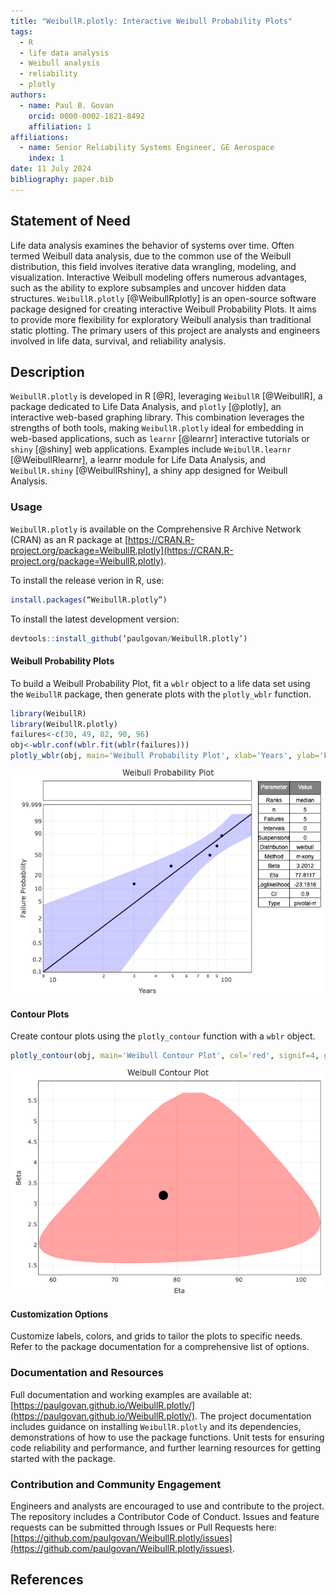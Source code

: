 ```yaml
---
title: "WeibullR.plotly: Interactive Weibull Probability Plots"
tags:
  - R
  - life data analysis
  - Weibull analysis
  - reliability
  - plotly
authors:
  - name: Paul B. Govan
    orcid: 0000-0002-1821-8492
    affiliation: 1
affiliations:
  - name: Senior Reliability Systems Engineer, GE Aerospace
    index: 1
date: 11 July 2024
bibliography: paper.bib
---
```


## Statement of Need

Life data analysis examines the behavior of systems over time. Often termed Weibull data analysis, due to the common use of the Weibull distribution, this field involves iterative data wrangling, modeling, and visualization. Interactive Weibull modeling offers numerous advantages, such as the ability to explore subsamples and uncover hidden data structures. `WeibullR.plotly` [@WeibullRplotly] is an open-source software package designed for creating interactive Weibull Probability Plots. It aims to provide more flexibility for exploratory Weibull analysis than traditional static plotting. The primary users of this project are analysts and engineers involved in life data, survival, and reliability analysis.

## Description

`WeibullR.plotly` is developed in R [@R], leveraging `WeibullR` [@WeibullR], a package dedicated to Life Data Analysis, and `plotly` [@plotly], an interactive web-based graphing library. This combination leverages the strengths of both tools, making `WeibullR.plotly` ideal for embedding in web-based applications, such as `learnr` [@learnr] interactive tutorials or `shiny` [@shiny] web applications. Examples include `WeibullR.learnr` [@WeibullRlearnr], a learnr module for Life Data Analysis, and `WeibullR.shiny` [@WeibullRshiny], a shiny app designed for Weibull Analysis.

### Usage

`WeibullR.plotly` is available on the Comprehensive R Archive Network (CRAN) as an R package at [https://CRAN.R-project.org/package=WeibullR.plotly](https://CRAN.R-project.org/package=WeibullR.plotly).

To install the release verion in R, use:

```r
install.packages(“WeibullR.plotly”)
```

To install the latest development version:

```r
devtools::install_github(‘paulgovan/WeibullR.plotly’)
```

#### Weibull Probability Plots 

To build a Weibull Probability Plot, fit a `wblr` object to a life data set using the `WeibullR` package, then generate plots with the `plotly_wblr` function.

``` r
library(WeibullR)
library(WeibullR.plotly)
failures<-c(30, 49, 82, 90, 96)
obj<-wblr.conf(wblr.fit(wblr(failures)))
plotly_wblr(obj, main='Weibull Probability Plot', xlab='Years', ylab='Failure Probability', confCol='blue', signif=4, grid=FALSE)
```

![](https://github.com/paulgovan/WeibullR.plotly/blob/main/ReadMe_files/figure-gfm/unnamed-chunk-5-1.png?raw=true)<!-- -->

#### Contour Plots

Create contour plots using the `plotly_contour` function with a `wblr` object.

``` r
plotly_contour(obj, main='Weibull Contour Plot', col='red', signif=4, grid=FALSE)
```

![](https://github.com/paulgovan/WeibullR.plotly/blob/main/ReadMe_files/figure-gfm/unnamed-chunk-6-1.png?raw=true)<!-- -->

#### Customization Options

Customize labels, colors, and grids to tailor the plots to specific needs. Refer to the package documentation for a comprehensive list of options.

### Documentation and Resources

Full documentation and working examples are available at: [https://paulgovan.github.io/WeibullR.plotly/](https://paulgovan.github.io/WeibullR.plotly/). The project documentation includes guidance on installing `WeibullR.plotly` and its dependencies, demonstrations of how to use the package functions. Unit tests for ensuring code reliability and performance, and further learning resources for getting started with the package.

### Contribution and Community Engagement

Engineers and analysts are encouraged to use and contribute to the project. The repository includes a Contributor Code of Conduct. Issues and feature requests can be submitted through Issues or Pull Requests here: [https://github.com/paulgovan/WeibullR.plotly/issues](https://github.com/paulgovan/WeibullR.plotly/issues).

## References
